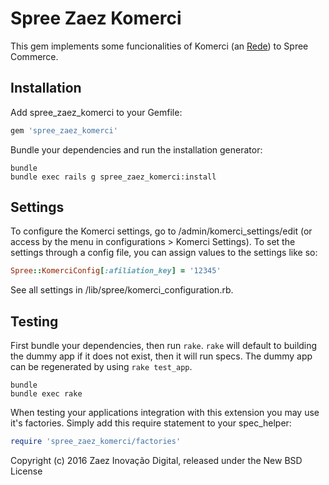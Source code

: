 Spree Zaez Komerci
==============

This gem implements some funcionalities of Komerci (an [Rede](https://userede.com.br)) to Spree Commerce.

Installation
------------

Add spree_zaez_komerci to your Gemfile:

```ruby
gem 'spree_zaez_komerci'
```

Bundle your dependencies and run the installation generator:

```shell
bundle
bundle exec rails g spree_zaez_komerci:install
```

Settings
-------

To configure the Komerci settings, go to /admin/komerci_settings/edit (or access by the menu in configurations > Komerci Settings).
To set the settings through a config file, you can assign values to the settings like so:

```ruby
Spree::KomerciConfig[:afiliation_key] = '12345'
```

See all settings in /lib/spree/komerci_configuration.rb.


Testing
-------

First bundle your dependencies, then run `rake`. `rake` will default to building the dummy app if it does not exist, then it will run specs. The dummy app can be regenerated by using `rake test_app`.

```shell
bundle
bundle exec rake
```

When testing your applications integration with this extension you may use it's factories.
Simply add this require statement to your spec_helper:

```ruby
require 'spree_zaez_komerci/factories'
```

Copyright (c) 2016 Zaez Inovação Digital, released under the New BSD License
